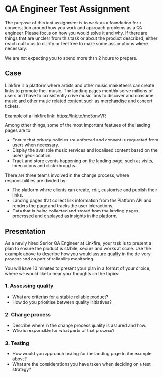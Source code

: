 # QA Engineer Test Assignment

The purpose of this test assignment is to work as a foundation for a conversation around how you work and approach problems as a QA engineer. Please focus on how you would solve it and why. If there are things that are unclear from this task or about the product described, either reach out to us to clarify or feel free to make some assumptions where necessary.

We are not expecting you to spend more than 2 hours to prepare.

## Case
Linkfire is a platform where artists and other music marketeers can create links to promote their music. The landing pages monthly serve millions of users and have to consistently drive music fans to discover and consume music and other music related content such as merchandise and concert tickets.

Example of a linkfire link:
https://lnk.to/mc5bnvVR

Among other things, some of the most important features of the landing pages are to:
- Ensure that privacy policies are enforced and consent is requested from users when necessary.
- Display the available music services and localised content based on the users geo-location. 
- Track and store events happening on the landing page, such as visits, interactions and click-throughs.

There are three teams involved in the change process, where responsibilities are divided by:
- The platform where clients can create, edit, customise and publish their links.
- Landing pages that collect link information from the Platform API and renders the page and tracks the user interactions.
- Data that is being collected and stored from the landing pages, processed and displayed as insights in the platform.

## Presentation
As a newly hired Senior QA Engineer at Linkfire, your task is to present a plan to ensure the product is stabile, secure and works at scale. Use the example above to describe how you would assure quality in the delivery process and as part of reliability monitoring.

You will have 10 minutes to present your plan in a format of your choice, where we would like to hear your thoughts on the topics:

### 1. Assessing quality
- What are criterias for a stabile reliable product? 
- How do you prioritise between quality initiatives? 

### 2. Change process
- Describe where in the change process quality is assured and how.
- Who is responsible for what parts of that process?

### 3. Testing 
- How would you approach testing for the landing page in the example above? 
- What are the considerations you have taken when deciding on a test strategy?

